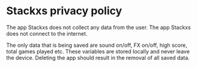 # Stackxs privacy policy

The app Stackxs does not collect any data from the user.
The app Stackxs does not connect to the internet.

The only data that is being saved are sound on/off, FX on/off, high score, total games played etc. These variables are stored locally and never leave the device. Deleting the app should result in the removal of all saved data. 